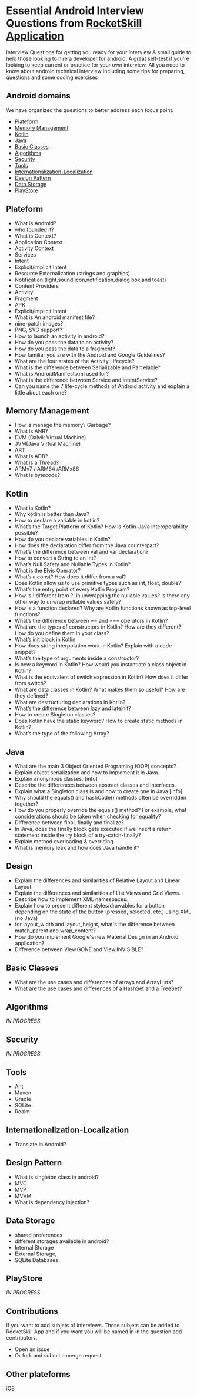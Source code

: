 


# Essential Android Interview Questions from [RocketSkill Application](https://apps.apple.com/fr/app/rocketskill-test-your-swift/id1398486838)

Interview Questions for getting you ready for your interview
A small guide to help those looking to hire a developer for android.
A great self-test if you're looking to keep current or practice for your own interview.
All you need to know about android technical interview including some tips for preparing, questions and some coding exercises


## Android domains
We have organized the questions to better address each focus point.
- [Plateform](#plateform)
- [Memory Management](#memory-management)
- [Kotlin](#kotlin)
- [Java](#java)
- [Basic Classes](#basic-classes)
- [Algorithms](#algorithms)
- [Security](#security)
- [Tools](#tools)
- [Internationalization-Localization](#internationalization-localization)
- [Design Pattern](#design-pattern)
- [Data Storage](#data-storage)
- [PlayStore](#playStore)


## Plateform
- What is Android?
- who founded it?
- What is Context?
- Application Context
- Activity Context
- Services
- Intent
- Explicit/implicit Intent
- Resource Externalization (strings and graphics)
- Notification (light,sound,icon,notification,dialog box,and toast)
- Content Providers
- Activity
- Fragment
- APK
- Explicit/implicit Intent
- What is An android manifest file?
- nine-patch images?
- PNG, SVG support?
- How to launch an activity in android?
- How do you pass the data to an activity?
- How do you pass the data to a fragment?
- How familiar you are with the Android and Google Guidelines?
- What are the four states of the Activity Lifecycle? 
- What is the difference between Serializable and Parcelable?
- What is AndroidManifest.xml used for? 
- What is the difference between Service and IntentService? 
- Can you name the 7 life-cycle methods of Android activity and explain a little about each one?

## Memory Management
- How is manage the memory? Garbage?
- What is ANR?
- DVM (Dalvik Virtual Machine)
- JVM(Java Virtual Machine)
- ART
- What is ADB?
- What is a Thread?
- ARMv7 / ARM64 /ARMx86
- What is bytecode?

## Kotlin
- What is Kotlin?
- Why kotlin is better than Java?
- How to declare a variable in kotlin?
- What’s the Target Platform of Kotlin? How is Kotlin-Java interoperability possible?
- How do you declare variables in Kotlin? 
- How does the declaration differ from the Java counterpart?
- What’s the difference between val and var declaration? 
- How to convert a String to an Int?
- What’s Null Safety and Nullable Types in Kotlin? 
- What is the Elvis Operator?
- What’s a const? How does it differ from a val?
- Does Kotlin allow us to use primitive types such as int, float, double?
- What’s the entry point of every Kotlin Program?
- How is !!different from ?. in unwrapping the nullable values? Is there any other way to unwrap nullable values safely?
- How is a function declared? Why are Kotlin functions known as top-level functions?
- What’s the difference between == and === operators in Kotlin?
- What are the types of constructors in Kotlin? How are they different? How do you define them in your class?
- What’s init block in Kotlin
- How does string interpolation work in Kotlin? Explain with a code snippet?
- What’s the type of arguments inside a constructor?
- Is new a keyword in Kotlin? How would you instantiate a class object in Kotlin?
- What is the equivalent of switch expression in Kotlin? How does it differ from switch?
- What are data classes in Kotlin? What makes them so useful? How are they defined?
- What are destructuring declarations in Kotlin? 
- What’s the difference between lazy and lateinit?
- How to create Singleton classes?
- Does Kotlin have the static keyword? How to create static methods in Kotlin?
- What’s the type of the following Array?

## Java
- What are the main 3 Object Oriented Programing (OOP) concepts?
- Explain object serialization and how to implement it in Java.
- Explain anonymous classes. [info]
- Describe the differences between abstract classes and interfaces.
- Explain what a Singleton class is and how to create one in Java [info]
- Why should the equals() and hashCode() methods often be overridden together? 
- How do you properly override the equals() method? For example, what considerations should be taken when checking for equality? 
- Difference between final, finally and finalize?
- In Java, does the finally block gets executed if we insert a return statement inside the try block of a try-catch-finally? 
- Explain method overloading & overriding.
- What is memory leak and how does Java handle it? 

## Design 
- Explain the differences and similarities of Relative Layout and Linear Layout.
- Explain the differences and similarities of List Views and Grid Views.
- Describe how to implement XML namespaces.
- Explain how to present different styles/drawables for a button depending on the state of the button (pressed, selected, etc.) using XML (no Java)
- for layout_width and layout_height, what's the difference between match_parent and wrap_content?
- How do you implement Google's new Material Design in an Android application? 
- Difference between View.GONE and View.INVISIBLE?

## Basic Classes
- What are the use cases and differences of arrays and ArrayLists?
- What are the use cases and differences of a HashSet and a TreeSet?

## Algorithms
*IN PROGRESS*

## Security
*IN PROGRESS*

## Tools
- Ant
- Maven
- Gradle
- SQLite
- Realm 

## Internationalization-Localization
- Translate in Android?

## Design Pattern 
- What is singleton class in android?
- MVC 
- MVP 
- MVVM
- What is dependency injection?

## Data Storage
- shared preferences
- different storages available in android?
- Internal Storage
- External Storage,
- SQLite Databases

## PlayStore
*IN PROGRESS*

## Contributions 
If you want to add subjets of interviews. Those subjets can be added to RocketSkill App and if you want you will be named in in the question add contributors.

- Open an issue
- Or fork and submit a merge request

## Other plateforms
[iOS](https://github.com/mindash/iOS-structured-interview)
